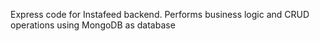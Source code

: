 Express code for Instafeed backend. 
Performs business logic and CRUD operations using MongoDB as database
